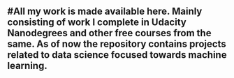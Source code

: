 #All my work is made available here. Mainly consisting of work I complete in Udacity Nanodegrees and other free courses from the same.
As of now the repository contains projects related to data science focused towards machine learning.
---------------
